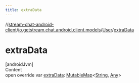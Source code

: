 ```yaml
---
title: extraData
---
```

//[stream-chat-android-client](../../../index.md)/[io.getstream.chat.android.client.models](../index.md)/[User](index.md)/[extraData](extraData.md)



# extraData  
[androidJvm]  
Content  
open override var [extraData](extraData.md): [MutableMap](https://kotlinlang.org/api/latest/jvm/stdlib/kotlin.collections/-mutable-map/index.html)&lt;[String](https://kotlinlang.org/api/latest/jvm/stdlib/kotlin/-string/index.html), [Any](https://kotlinlang.org/api/latest/jvm/stdlib/kotlin/-any/index.html)&gt;  




